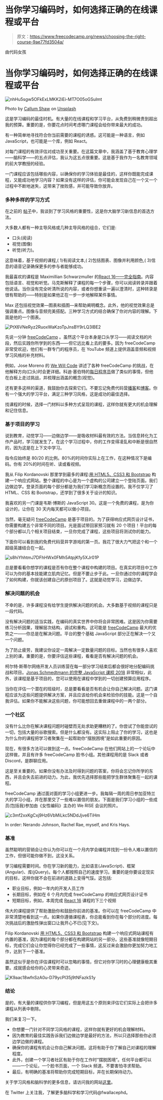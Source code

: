 # 当你学习编码时，如何选择正确的在线课程或平台

> 原文：<https://www.freecodecamp.org/news/choosing-the-right-course-9ae77fd3504a/>

由代码女孩

# 当你学习编码时，如何选择正确的在线课程或平台

![nhHu5sgw5OFkExLMKK2iEi-MT7O05oGSulmt](img/ad8eeda0c3bab81e5552854cc9e56b1f.png)

Photo by [Callum Shaw](https://unsplash.com/photos/TLxaYmixZ3k?utm_source=unsplash&utm_medium=referral&utm_content=creditCopyText) on [Unsplash](https://unsplash.com/search/photos/learn?utm_source=unsplash&utm_medium=referral&utm_content=creditCopyText)

这是学习编码的最佳时机。有大量的在线课程和学习平台，从免费到稍微贵到超出我的预算。重要的是，你要花点时间考虑哪门课程会给你带来最大的成功。

有一种简单地寻找符合你当前需要的课程的诱惑。这可能是一种语言，例如 JavaScript，也可能是一个库，例如 React。

对每门课程的有效评估对成功至关重要。在这篇文章中，我涵盖了基于教育心理学——脑科学——的五点评估，我认为这五点很重要。这是基于我作为一名教育领域的前大学教授的经验。

一门课程应该包括哪些内容，以确保你的学习体验是最佳的，这样你既能完成课程，又能成功地学习内容？如果没有这样的评估，你可能会发现自己在一个又一个过程中不断地迷失，这带来了挫败感，并可能导致你放弃。

### 多种多样的学习方式

在之前的 [帖子](https://fwallacephd.github.io/BrainScience/)中，我谈到了学习风格的重要性，这是你大脑学习新信息的首选方法。

大多数人都有一种主导风格或几种主导风格的组合，它们是:

*   口头(阅读)
*   视觉(图像)
*   听觉(听力)。

这意味着，基于视频的课程,( 1)有阅读文本,( 2)包括图表、图像并利用颜色,( 3)信息的语音记录确保更多的参与者能够成功。

我最喜欢的课程是 Maximillian Schwarzmuller 的[React 16——完全指南](https://www.udemy.com/react-the-complete-guide-incl-redux/)。内容包括语言、视觉和听觉。马克斯解释了课程的每一个步骤，你可以阅读转录并跟着他说话。当你没有完全听清所说的内容，或者你想重读一遍以澄清时，这种转录是很有帮助的——特别是如果他正在一步一步地解释某件事情。

Max 还包括视觉效果—图表和插图—来帮助阐明概念。此外，他的视觉效果总是强调重点。图像与音频完美搭配。三种学习方式的结合确保了你对内容的理解。下面是他的一个图表。

![PtX6VNeRyz2RuoxWaKzoTpJnsBY9rLQ3lBE2](img/d022753e24cd966d8be5c35125b271b4.png)

先说一分钟 [freeCodeCamp](https://www.freecodecamp.org/) 。虽然这个平台本身是口头学习——阅读文档的片段，然后实践你所学到的东西——但它远比看上去的要多。因为 freeCodeCamp 非常受欢迎，他们有一群专门的程序员，在 YouTube 频道上提供涵盖音频和视频学习风格的补充材料。

例如，Jose Moreno 的 [We Will Code](https://www.youtube.com/channel/UCQsneWfl8r0lV3evE7W9o3Q) 讲述了各种 freeCodeCamp 的挑战，在他解释方向(口头)时会更详细。科迪·塞伯特的[每日程序员](https://www.youtube.com/watch?v=bcPahhyYEIk&list=PLWKjhJtqVAbk7zM11M36sGvU29hB8EDC4)做了类似的事情，但他在白板上走过挑战，并梳理出涵盖的概念(视觉)。

还有更多这样的渠道，我鼓励你去探索它们。不要忘记免费代码营[播客](https://freecodecamp.libsyn.com/)和[博客](https://medium.freecodecamp.org/)。你有一个强大的学习平台，满足三种学习风格，这是成功的最佳选择。

找课程的时候，选择一门材料以多种方式呈现的课程，这样你就有更大的机会理解和记住信息。

### 基于项目的学习

说到教育，动觉学习——边做边学——是吸收材料最有效的方法。当信息转化为工作产品时，学习就发生了。在这个学习过程中，你的工作变得凌乱和中断是很自然的，因为这是在上下文中学习。

指令应始终是 80/20 的比例。80%的时间你实际上在工作，在这种情况下是编码。你有 20%的时间在听、读或看视频。

我从 Filip Kordanovski 那里学到最多的课程:[用 HTML5、CSS3 和 Bootstrap](https://www.udemy.com/build-a-responsive-website-with-html5-css3-and-bootstrap-4/learn/v4/overview) 构建一个响应式网站。整个课程的中心是为一个虚构的公司建立一个登陆页面。我们边做边学。登录页面的每个部分都是为我们学习新概念而设置的。我不仅学习了 HTML、CSS 和 Bootstrap，还学到了很多关于设计的知识。

我喜欢的另一门课是韦斯·博斯的 JavaScript 30。这是一个免费的课程，是为你设计的，让你在 30 天内每天都可以做小项目。

当然，毫无疑问 [freeCodeCamp](https://learn.freecodecamp.org/) 是基于项目的。为了获得响应式网页设计证书，你需要构建五个非常不同的项目。光是面试带回家预习就有 20 个项目！平台的每个部分都以几个相关项目结束，一旦你完成了课程，这些项目将测试你的能力。

下面你可以看到我的免费代码营井字游戏的第一页。我花了很大力气把这个和一个超级英雄结合在一起。

![s8hiYhhtmJ7DFhHWx0FMh5AtpjKfy5XJr01P](img/c6b1d9b5630816960e16900c142cca03.png)

总是要看看你想学的课程是否有你在整个课程中构建的项目。在真实的项目中工作可以为你的基本技能建立肌肉记忆。但是不要止步于此。一旦你通过你的课程学会了如何构建，你就该创建自己的原创项目了。这就是动觉学习，边做边学。

### 解决问题的机会

不幸的是，许多课程没有给学生提供解决问题的机会。大多数基于视频的课程只是一段代码。

没有解决问题的适当实践，在编码的真实世界中你将会非常困难。这是因为你需要练习分析因果，理解层次结构，调试和重构。这可能是 [freeCodeCamp](https://learn.freecodecamp.org/) 最大的优势之一——你总是在解决问题。平台的整个基础 JavaScript 部分正在解决一个又一个问题。

为了防止疲劳，我建议你设定一周解决一定数量问题的目标。当然也有很多人喜欢上别的课。重要的是，你要评估这些课程，看看是否有解决问题的机会。

柯尔特·斯蒂尔网络开发人员训练营在每一部分学习结束后都会很好地分配编码挑战和项目。[Jonas Schmedtmann 的完整 JavaScript 课程 2018](https://www.udemy.com/the-complete-javascript-course/learn/v4/overview) 非常相似，此外，该课程是基于项目的，您可以使用在课程中学到的一切创建预算应用程序。

当你在评估一个潜在的班级时，总是要看看是否有机会让你自己解决问题。这门课程应该为这些问题提供解决方案，并且应该给你机会来检验你的技能。这是一个自我评估。如果你不能解决这些问题，你可能想回去重做课程中的一两个部分。

### 一个社区

没有什么比你在解决课程问题时碰壁而无处求助更糟糕的了。你尝试了你能尝试的一切，包括大量的谷歌搜索。但是什么都没有。这实际上阻止了你的学习，这也是为什么你的课程把学习者聚集在一起帮助你“摆脱困境”是如此重要的原因。

现在，有很多方法可以做到这一点。freeCodeCamp 在他们网站上的一个论坛中这样做，并且有许多 freeCodeCamp 脸书小组。其他课程用的是 Slack 或者 Discord，是群聊应用。

这是至关重要的。如果你没有办法及时得到问题的答案，你将会忘记你所学的东西，并且会失去前进的动力。为此，我优先选择那些能把学生群体聚集在一起的课程。

freeCodeCamp 通过面对面的学习小组更进一步。我每隔一周的周日参加亚特兰大的学习小组，并在那里交了一些难以置信的朋友。下面是我们学习小组的一些成员(包括我)参加由《女性编码》主办的 We RISE 会议的照片。

![c3mf2xxKgCxj9Hz6VbMiLkc5NDdJjve6TiHm](img/dd327680cc9dce000103d2078f8a782a.png)

In order: Nerando Johnson, Rachel Rae, myself, and Kris Hays.

### 基准

虽然聪明的营销会让你认为你可以在一个月内学会编程并找到一份令人难以置信的工作，但很可能你做不到，这没关系。

学习编程需要时间。你在学习新的能力，比如语言(JavaScript)、框架(Angular)、库(jQuery)。每个人都按照自己的速度学习。重要的是你要设定现实的目标，这样你就不会在前进的道路上变得气馁。这包括:

*   职业目标，例如一年内的开发人员工作
*   长期目标，例如在 6 个月内完成 freeCodeCamp 的响应式网页设计证书
*   短期目标，例如，本周完成 [React 16](https://www.udemy.com/react-the-complete-guide-incl-redux/learn/v4/content) 课程的下三个视频

伟大的课程提供了帮助激励你和鼓励你前进的基准。你可以在 freeCodeCamp 中非常清楚地看到这一点。如果你遵循课程表，你总能看到你在每个部分的进度。每次挑战后的激励性弹出窗口让我开心不已(见下文)。

Filip Kordanovski [用 HTML5、CSS3 和 Bootstrap](https://www.udemy.com/build-a-responsive-website-with-html5-css3-and-bootstrap-4/learn/v4/overview) 构建一个响应式网站课程有内置的基准，因为课程的每个部分都在构建网站的另一部分。这些基准就像短期目标，完成它们会让你觉得你已经完成了一些事情，这反过来会激励你更加努力地工作，达到下一个基准。

虽然这似乎是你在评估课程时可以忽略的事情，但它对你学习时的心理健康极其重要。成就感会给你的心灵带来奇迹。

![K9aac18wfnSzA0u-D79ycPI35j9tNFazkS1y](img/451bdec1dda55cf9c881880e4980541d.png)

### 结论

是的，有大量的课程供你学习编程，但是用这五个原则来评估它们实际上会把许多课程从列表中剔除。

我们来复习一下。

*   你想要一门针对不同学习风格的课程，这样你就有更好的机会理解材料。
*   因为教育的最佳实践告诉我们边做边学是最好的方法，所以只选择那些你必须边学边做的课程。
*   确保你的课程有机会让你自己解决问题。这将有助于你了解自己对课程的理解程度。
*   此外，创建一个学习者社区有助于你在工作时“摆脱困境”。任何平台都可以——一个论坛，一个脸书页面，一个 Slack 频道。不要害怕寻求帮助。
*   最后，有明确的基准将帮助你完成短期目标，并在长期保持动力。

关于学习风格和脑科学的更多信息，请访问我的网站[这里](https://fwallacephd.github.io/BrainScience/)。

在 Twitter 上关注我，了解更多脑科学和学习代码@fwallacephd。